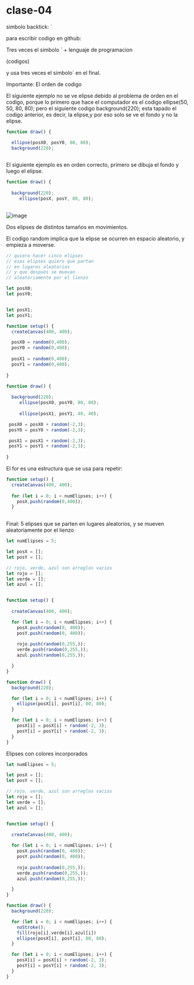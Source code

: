 # clase-04

simbolo backtick: `

para escribir codigo en github:

Tres veces el simbolo ` + lenguaje de programacion

(codigos)

y usa tres veces el simbolo` en el final.


Importante: El orden de codigo

El siguiente ejemplo no se ve elipse debido al problema de orden en el codigo, porque lo primero que hace el computador es el codigo ellipse(50, 50, 80, 80); pero el siguiente codigo background(220); esta tapado el codigo anterior, es decir, la elipse,y por eso solo se ve el fondo y no la elipse.

```Javascript
function draw() {

  ellipse(posX0, posY0, 80, 80);
  background(220);
  
```


El siguiente ejemplo es en orden correcto, primero se dibuja el fondo y luego el elipse.

```Javascript
function draw() {
  
  background(220);
     ellipse(posX, posY, 80, 80);
  
```
![image](https://github.com/user-attachments/assets/3464f409-9bae-4577-9d6a-41fa3733c60f)

Dos elipses de distintos tamaños en movimientos.

El codigo random implica que la elipse se ocurren en espacio aleatorio, y empieza a moverse.

```Javascript
// quiero hacer cinco elipses
// esas elipses quiero que partan
// en lugares aleatorios
// y que despues se muevan
// aleatoriamente por el lienzo

let posX0;
let posY0;


let posX1;
let posY1;

function setup() {
  createCanvas(400, 400);

  posX0 = random(0,400);
  posY0 = random(0,400);
  
  posX1 = random(0,400);
  posY1 = random(0,400);
  
}

function draw() {
  
  background(220);
     ellipse(posX0, posY0, 80, 80);
  
     ellipse(posX1, posY1, 40, 40);

 posX0 = posX0 + random(-2,3);
 posY0 = posY0 + random(-2,3);

 posX1 = posX1 + random(-2,3);
 posY1 = posY1 + random(-2,3);
  
}
```

El for es una estructura que se usa para repetir:
```Javascript
function setup() {
  createCanvas(400, 400);
  
  for (let i = 0; i < numElipses; i++) {
    posX,push(random(0,400));
  }
  
```

Final: 5 elipses que se parten en lugares aleatorios, y se mueven aleatoriamente por el lienzo
```Javascript
let numElipses = 5;

let posX = [];
let posY = [];

// rojo, verde, azul son arreglos vacios
let rojo = [];
let verde = [];
let azul = [];


function setup() {
  
  createCanvas(400, 400);

  for (let i = 0; i < numElipses; i++) {
    posX.push(random(0, 400));
    posY.push(random(0, 400));
    
    rojo.push(random(0,255,));
    verde.push(random(0,255,));
    azul.push(random(0,255,));

  }
}

function draw() {
  background(220);

  for (let i = 0; i < numElipses; i++) {
    ellipse(posX[i], posY[i], 80, 80);
  }

  for (let i = 0; i < numElipses; i++) {
    posX[i] = posX[i] + random(-2, 3);
    posY[i] = posY[i] + random(-2, 3);
  } 
}
```

Elipses con colores incorporados

```Javascript
let numElipses = 5;

let posX = [];
let posY = [];

// rojo, verde, azul son arreglos vacios
let rojo = [];
let verde = [];
let azul = [];


function setup() {
  
  createCanvas(400, 400);

  for (let i = 0; i < numElipses; i++) {
    posX.push(random(0, 400));
    posY.push(random(0, 400));
    
    rojo.push(random(0,255,));
    verde.push(random(0,255,));
    azul.push(random(0,255,));

  }
}

function draw() {
  background(220);

  for (let i = 0; i < numElipses; i++) {
    noStroke();
    fill(rojo[i],verde[i],azul[i])
    ellipse(posX[i], posY[i], 80, 80);
  }

  for (let i = 0; i < numElipses; i++) {
    posX[i] = posX[i] + random(-2, 3);
    posY[i] = posY[i] + random(-2, 3);
  } 
}
```
